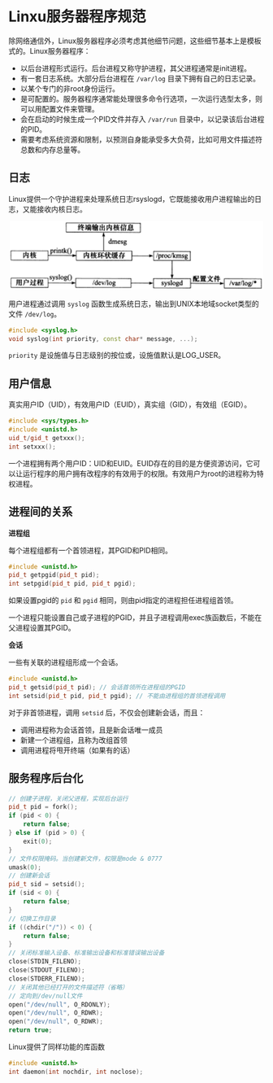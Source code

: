 # Linxu服务器程序规范

除网络通信外，Linux服务器程序必须考虑其他细节问题，这些细节基本上是模板式的。Linux服务器程序：

- 以后台进程形式运行。后台进程又称守护进程，其父进程通常是init进程。
- 有一套日志系统。大部分后台进程在 `/var/log` 目录下拥有自己的日志记录。
- 以某个专门的非root身份运行。
- 是可配置的。服务器程序通常能处理很多命令行选项，一次运行选型太多，则可以用配置文件来管理。
- 会在启动的时候生成一个PID文件并存入 `/var/run` 目录中，以记录该后台进程的PID。
- 需要考虑系统资源和限制，以预测自身能承受多大负荷，比如可用文件描述符总数和内存总量等。

## 日志

Linux提供一个守护进程来处理系统日志rsyslogd，它既能接收用户进程输出的日志，又能接收内核日志。

<div align=center>
<img src="./imgs/4_1.png" width=500>
</div>

用户进程通过调用 `syslog` 函数生成系统日志，输出到UNIX本地域socket类型的文件 `/dev/log`。

```c++
#include <syslog.h>
void syslog(int priority, const char* message, ...);
```

`priority` 是设施值与日志级别的按位或，设施值默认是LOG_USER。

## 用户信息

真实用户ID（UID），有效用户ID（EUID），真实组（GID），有效组（EGID）。

```c++
#include <sys/types.h>
#include <unistd.h>
uid_t/gid_t getxxx();
int setxxx();
```

一个进程拥有两个用户ID：UID和EUID。EUID存在的目的是方便资源访问，它可以让运行程序的用户拥有改程序的有效用于的权限。有效用户为root的进程称为特权进程。

## 进程间的关系

**进程组**

每个进程组都有一个首领进程，其PGID和PID相同。
```c++
#include <unistd.h>
pid_t getpgid(pid_t pid);
int setpgid(pid_t pid, pid_t pgid);
```
如果设置pgid的 `pid` 和 `pgid` 相同，则由pid指定的进程担任进程组首领。

一个进程只能设置自己或子进程的PGID，并且子进程调用exec族函数后，不能在父进程设置其PGID。

**会话**

一些有关联的进程组形成一个会话。
```c++
#include <unistd.h>
pid_t getsid(pid_t pid); // 会话首领所在进程组的PGID
int setsid(pid_t pid, pid_t pgid); // 不能由进程组的首领进程调用
```
对于非首领进程，调用 `setsid` 后，不仅会创建新会话，而且：
- 调用进程称为会话首领，且是新会话唯一成员
- 新建一个进程组，且称为改组首领
- 调用进程将甩开终端（如果有的话）

## 服务程序后台化

```c++
// 创建子进程，关闭父进程，实现后台运行
pid_t pid = fork();
if (pid < 0) {
    return false;
} else if (pid > 0) {
    exit(0);
}
// 文件权限掩码。当创建新文件，权限是mode & 0777
umask(0);
// 创建新会话
pid_t sid = setsid();
if (sid < 0) {
    return false;
}
// 切换工作目录
if ((chdir("/")) < 0) {
    return false;
}
// 关闭标准输入设备、标准输出设备和标准错误输出设备
close(STDIN_FILENO);
close(STDOUT_FILENO);
close(STDERR_FILENO);
// 关闭其他已经打开的文件描述符（省略）
// 定向到/dev/null文件
open("/dev/null", O_RDONLY);
open("/dev/null", O_RDWR);
open("/dev/null", O_RDWR);
return true;
```

Linux提供了同样功能的库函数
```c++
#include <unistd.h>
int daemon(int nochdir, int noclose);
```
